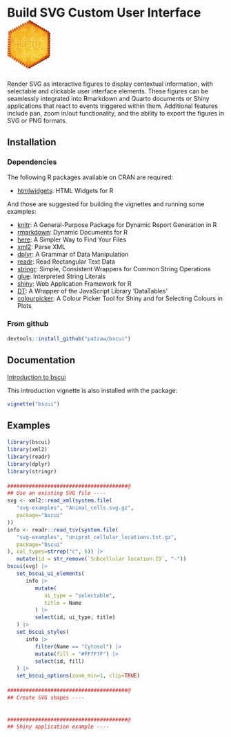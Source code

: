 
# Build SVG Custom User Interface <img src="man/figures/bscui-medium.png" width="100px"/>

<!--
[![CRAN_Status_Badge](http://www.r-pkg.org/badges/version/bscui)](https://cran.r-project.org/package=bsui)
[![](http://cranlogs.r-pkg.org/badges/bsui)](https://cran.r-project.org/package=bsui)
-->

Render SVG as interactive figures to display contextual information,
with selectable and clickable user interface elements. These figures can
be seamlessly integrated into Rmarkdown and Quarto documents or Shiny
applications that react to events triggered within them. Additional
features include pan, zoom in/out functionality, and the ability to
export the figures in SVG or PNG formats.

## Installation

<!--
&#10;## From CRAN
&#10;
```r
install.packages("bscui")
```
&#10;-->

### Dependencies

The following R packages available on CRAN are required:

- [htmlwidgets](https://CRAN.R-project.org/package=htmlwidgets): HTML
  Widgets for R

And those are suggested for building the vignettes and running some
examples:

- [knitr](https://CRAN.R-project.org/package=knitr): A General-Purpose
  Package for Dynamic Report Generation in R
- [rmarkdown](https://CRAN.R-project.org/package=rmarkdown): Dynamic
  Documents for R
- [here](https://CRAN.R-project.org/package=here): A Simpler Way to Find
  Your Files
- [xml2](https://CRAN.R-project.org/package=xml2): Parse XML
- [dplyr](https://CRAN.R-project.org/package=dplyr): A Grammar of Data
  Manipulation
- [readr](https://CRAN.R-project.org/package=readr): Read Rectangular
  Text Data
- [stringr](https://CRAN.R-project.org/package=stringr): Simple,
  Consistent Wrappers for Common String Operations
- [glue](https://CRAN.R-project.org/package=glue): Interpreted String
  Literals
- [shiny](https://CRAN.R-project.org/package=shiny): Web Application
  Framework for R
- [DT](https://CRAN.R-project.org/package=DT): A Wrapper of the
  JavaScript Library ‘DataTables’
- [colourpicker](https://CRAN.R-project.org/package=colourpicker): A
  Colour Picker Tool for Shiny and for Selecting Colours in Plots

### From github

``` r
devtools::install_github("patzaw/bscui")
```

## Documentation

[Introduction to
bscui](https://patzaw.github.io/bscui/articles/bscui.html)

This introduction vignette is also installed with the package:

``` r
vignette("bscui")
```

## Examples

``` r
library(bscui)
library(xml2)
library(readr)
library(dplyr)
library(stringr)

#######################################@
## Use an existing SVG file ----
svg <- xml2::read_xml(system.file(
   "svg-examples", "Animal_cells.svg.gz",
   package="bscui"
))
info <- readr::read_tsv(system.file(
   "svg-examples", "uniprot_cellular_locations.txt.gz",
   package="bscui"
), col_types=strrep("c", 6)) |> 
   mutate(id = str_remove(`Subcellular location ID`, "-"))
bscui(svg) |> 
   set_bscui_ui_elements(
      info |> 
         mutate(
            ui_type = "selectable",
            title = Name
         ) |>
         select(id, ui_type, title)
   ) |> 
   set_bscui_styles(
      info |>
         filter(Name == "Cytosol") |>
         mutate(fill = "#FF7F7F") |> 
         select(id, fill)
   ) |> 
   set_bscui_options(zoom_min=1, clip=TRUE)

#######################################@
## Create SVG shapes ----


#######################################@
## Shiny application example ----
```
